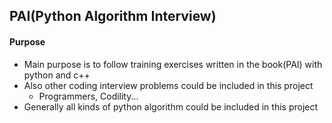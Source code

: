 ## PAI(Python Algorithm Interview)

#### Purpose
- Main purpose is to follow training exercises written in the book(PAI) with python and c++
- Also other coding interview problems could be included in this project
  - Programmers, Codility...
- Generally all kinds of python algorithm could be included in this project
